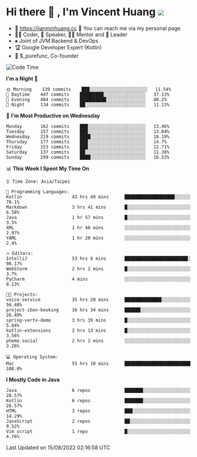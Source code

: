 # Hi there 👋 , I'm Vincent Huang ![](https://komarev.com/ghpvc/?username=Jian-Min-Huang)
- 💎 https://jianminhuang.cc 🙋 You can reach me via my personal page
- 👨‍💻 Coder, 🎤 Speaker, 👨‍🏫 Mentor and 🚀 Leader
- ♠️ Joint of JVM Backend & DevOps
- 🏆 Google Developer Expert (Kotlin)
- 💼 $_purefunc, Co-founder

<!--START_SECTION:waka-->
![Code Time](http://img.shields.io/badge/Code%20Time-746%20hrs%204%20mins-blue)

**I'm a Night 🦉** 

```text
🌞 Morning    139 commits    ███░░░░░░░░░░░░░░░░░░░░░░   11.54% 
🌆 Daytime    447 commits    █████████░░░░░░░░░░░░░░░░   37.13% 
🌃 Evening    484 commits    ██████████░░░░░░░░░░░░░░░   40.2% 
🌙 Night      134 commits    ██░░░░░░░░░░░░░░░░░░░░░░░   11.13%

```
📅 **I'm Most Productive on Wednesday** 

```text
Monday       162 commits    ███░░░░░░░░░░░░░░░░░░░░░░   13.46% 
Tuesday      157 commits    ███░░░░░░░░░░░░░░░░░░░░░░   13.04% 
Wednesday    219 commits    ████░░░░░░░░░░░░░░░░░░░░░   18.19% 
Thursday     177 commits    ███░░░░░░░░░░░░░░░░░░░░░░   14.7% 
Friday       153 commits    ███░░░░░░░░░░░░░░░░░░░░░░   12.71% 
Saturday     137 commits    ██░░░░░░░░░░░░░░░░░░░░░░░   11.38% 
Sunday       199 commits    ████░░░░░░░░░░░░░░░░░░░░░   16.53%

```


📊 **This Week I Spent My Time On** 

```text
⌚︎ Time Zone: Asia/Taipei

💬 Programming Languages: 
Kotlin                   43 hrs 49 mins      ███████████████████░░░░░░   78.1% 
Markdown                 3 hrs 41 mins       █░░░░░░░░░░░░░░░░░░░░░░░░   6.58% 
Java                     1 hr 57 mins        █░░░░░░░░░░░░░░░░░░░░░░░░   3.5% 
XML                      1 hr 40 mins        ░░░░░░░░░░░░░░░░░░░░░░░░░   2.97% 
YAML                     1 hr 20 mins        ░░░░░░░░░░░░░░░░░░░░░░░░░   2.4%

🔥 Editors: 
IntelliJ                 53 hrs 6 mins       ████████████████████████░   96.17% 
WebStorm                 2 hrs 2 mins        █░░░░░░░░░░░░░░░░░░░░░░░░   3.7% 
PyCharm                  4 mins              ░░░░░░░░░░░░░░░░░░░░░░░░░   0.13%

🐱‍💻 Projects: 
voice-service            35 hrs 20 mins      ██████████████░░░░░░░░░░░   56.48% 
project-ibon-booking     16 hrs 34 mins      ██████░░░░░░░░░░░░░░░░░░░   26.49% 
spring-vertx-demo        3 hrs 39 mins       █░░░░░░░░░░░░░░░░░░░░░░░░   5.84% 
kotlin-extensions        2 hrs 13 mins       █░░░░░░░░░░░░░░░░░░░░░░░░   3.56% 
pheme.social             2 hrs 2 mins        ░░░░░░░░░░░░░░░░░░░░░░░░░   3.26%

💻 Operating System: 
Mac                      55 hrs 10 mins      █████████████████████████   100.0%

```

**I Mostly Code in Java** 

```text
Java                     6 repos             ███████░░░░░░░░░░░░░░░░░░   28.57% 
Kotlin                   6 repos             ███████░░░░░░░░░░░░░░░░░░   28.57% 
HTML                     3 repos             ███░░░░░░░░░░░░░░░░░░░░░░   14.29% 
JavaScript               2 repos             ██░░░░░░░░░░░░░░░░░░░░░░░   9.52% 
Vim script               1 repo              █░░░░░░░░░░░░░░░░░░░░░░░░   4.76%

```



 Last Updated on 15/08/2022 02:16:58 UTC
<!--END_SECTION:waka-->
